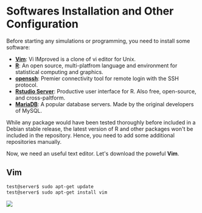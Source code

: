 # Softwares Installation and Other Configuration
Before starting any simulations or programming, you need to install some software:

- [**Vim**][vim]: Vi IMproved is a clone of vi editor for Unix.
- [**R**][r]: An open source, multi-platfrom language and environment for statistical computing and graphics.   
- [**openssh**][openssh]: Premier connectivity tool for remote login with the SSH protocol.
- [**Rstudio Server**][rstudio]: Productive user interface for R. Also free, open-source, and cross-paltform.
- [**MariaDB**][mariadb]: A popular database servers. Made by the original developers of MySQL.

[vim]: www.vim.org
[r]: https://www.r-project.org/
[rstudio]: https://www.rstudio.com/
[openssh]: http://www.openssh.com/
[mariadb]: https://mariadb.org/

While any package would have been tested thoroughly before included in a Debian 
stable release, the latest version of R and other packages won't be included in 
the repository. Hence, you need to add some additional repositories manually.

Now, we need an useful text editor. Let's download the poweful **Vim**.

## Vim
```bash
test@server$ sudo apt-get update
test@server$ sudo apt-get install vim
```

<img src="https://upload.wikimedia.org/wikipedia/commons/9/9f/Vimlogo.svg">
